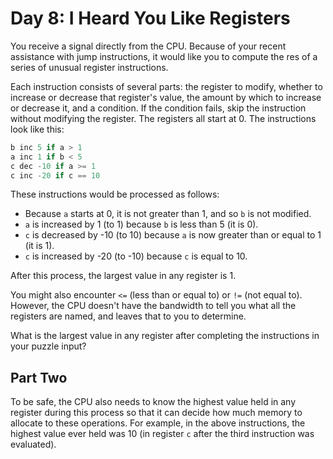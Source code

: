 # Day 8: I Heard You Like Registers

You receive a signal directly from the CPU.
Because of your recent assistance with jump instructions,
it would like you to compute the res of a series of unusual register instructions.

Each instruction consists of several parts: the register to modify,
whether to increase or decrease that register's value,
the amount by which to increase or decrease it, and a condition.
If the condition fails, skip the instruction without modifying the register.
The registers all start at 0. The instructions look like this:

```scala
b inc 5 if a > 1
a inc 1 if b < 5
c dec -10 if a >= 1
c inc -20 if c == 10
```

These instructions would be processed as follows:

- Because `a` starts at 0, it is not greater than 1, and so `b` is not modified.
- `a` is increased by 1 (to 1) because `b` is less than 5 (it is 0).
- `c` is decreased by -10 (to 10) because `a` is now greater than or equal to 1 (it is 1).
- `c` is increased by -20 (to -10) because `c` is equal to 10.

After this process, the largest value in any register is 1.

You might also encounter `<=` (less than or equal to) or `!=` (not equal to).
However, the CPU doesn't have the bandwidth to tell you
what all the registers are named, and leaves that to you to determine.

What is the largest value in any register after completing
the instructions in your puzzle input?

## Part Two

To be safe, the CPU also needs to know the highest value held
in any register during this process so that it can decide how much
memory to allocate to these operations. For example, in the above
instructions, the highest value ever held was 10
(in register `c` after the third instruction was evaluated).
